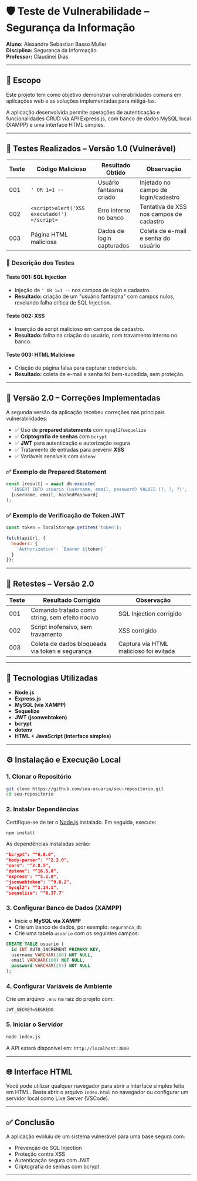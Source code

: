 # 🛡️ Teste de Vulnerabilidade – Segurança da Informação

**Aluno:** Alexandre Sebastian Basso Muller  
**Disciplina:** Segurança da Informação  
**Professor:** Claudinei Dias  
 

---

## 📌 Escopo

Este projeto tem como objetivo demonstrar vulnerabilidades comuns em aplicações web e as soluções implementadas para mitigá-las.

A aplicação desenvolvida permite operações de autenticação e funcionalidades CRUD via API Express.js, com banco de dados MySQL local (XAMPP) e uma interface HTML simples.

---

## 🧪 Testes Realizados – Versão 1.0 (Vulnerável)

| Teste | Código Malicioso                                | Resultado Obtido              | Observação                                     |
|-------|--------------------------------------------------|-------------------------------|------------------------------------------------|
| 001   | `' OR 1=1 --`                                     | Usuário fantasma criado       | Injetado no campo de login/cadastro            |
| 002   | `<script>alert('XSS executado!')</script>`        | Erro interno no banco         | Tentativa de XSS nos campos de cadastro        |
| 003   | Página HTML maliciosa                             | Dados de login capturados     | Coleta de e-mail e senha do usuário            |

### 🧾 Descrição dos Testes

#### Teste 001: SQL Injection
- Injeção de `' OR 1=1 --` nos campos de login e cadastro.
- **Resultado:** criação de um "usuário fantasma" com campos nulos, revelando falha crítica de SQL Injection.

#### Teste 002: XSS
- Inserção de script malicioso em campos de cadastro.
- **Resultado:** falha na criação do usuário, com travamento interno no banco.

#### Teste 003: HTML Malicioso
- Criação de página falsa para capturar credenciais.
- **Resultado:** coleta de e-mail e senha foi bem-sucedida, sem proteção.

---

## 🔐 Versão 2.0 – Correções Implementadas

A segunda versão da aplicação recebeu correções nas principais vulnerabilidades:

- ✅ Uso de **prepared statements** com `mysql2`/`sequelize`
- ✅ **Criptografia de senhas** com `bcrypt`
- ✅ **JWT** para autenticação e autorização segura
- ✅ Tratamento de entradas para prevenir **XSS**
- ✅ Variáveis sensíveis com `dotenv`

### ✅ Exemplo de Prepared Statement

```js
const [result] = await db.execute(
  'INSERT INTO usuario (username, email, password) VALUES (?, ?, ?)',
  [username, email, hashedPassword]
);
```

### ✅ Exemplo de Verificação de Token JWT

```js
const token = localStorage.getItem('token');

fetch(apiUrl, {
  headers: {
    'Authorization': `Bearer ${token}`
  }
});
```

---

## 🔁 Retestes – Versão 2.0

| Teste | Resultado Corrigido                                 | Observação                                     |
|-------|------------------------------------------------------|------------------------------------------------|
| 001   | Comando tratado como string, sem efeito nocivo       | SQL Injection corrigido                        |
| 002   | Script inofensivo, sem travamento                    | XSS corrigido                                  |
| 003   | Coleta de dados bloqueada via token e segurança      | Captura via HTML malicioso foi evitada         |

---

## 🧩 Tecnologias Utilizadas

- **Node.js**
- **Express.js**
- **MySQL (via XAMPP)**
- **Sequelize**
- **JWT (jsonwebtoken)**
- **bcrypt**
- **dotenv**
- **HTML + JavaScript (interface simples)**

---

## ⚙️ Instalação e Execução Local

### 1. Clonar o Repositório

```bash
git clone https://github.com/seu-usuario/seu-repositorio.git
cd seu-repositorio
```

### 2. Instalar Dependências

Certifique-se de ter o [Node.js](https://nodejs.org) instalado. Em seguida, execute:

```bash
npm install
```

As dependências instaladas serão:

```json
"bcrypt": "^6.0.0",
"body-parser": "^2.2.0",
"cors": "^2.8.5",
"dotenv": "^16.5.0",
"express": "^5.1.0",
"jsonwebtoken": "^9.0.2",
"mysql2": "^3.14.1",
"sequelize": "^6.37.7"
```

### 3. Configurar Banco de Dados (XAMPP)

- Inicie o **MySQL via XAMPP**
- Crie um banco de dados, por exemplo: `seguranca_db`
- Crie uma tabela `usuario` com os seguintes campos:

```sql
CREATE TABLE usuario (
  id INT AUTO_INCREMENT PRIMARY KEY,
  username VARCHAR(100) NOT NULL,
  email VARCHAR(100) NOT NULL,
  password VARCHAR(255) NOT NULL
);
```

### 4. Configurar Variáveis de Ambiente

Crie um arquivo `.env` na raiz do projeto com:

```env
JWT_SECRET=SEGREDO
```

### 5. Iniciar o Servidor

```bash
node index.js
```

A API estará disponível em: `http://localhost:3000`

---

## 🌐 Interface HTML

Você pode utilizar qualquer navegador para abrir a interface simples feita em HTML. Basta abrir o arquivo `index.html` no navegador ou configurar um servidor local como Live Server (VSCode).

---

## ✅ Conclusão

A aplicação evoluiu de um sistema vulnerável para uma base segura com:

- Prevenção de SQL Injection
- Proteção contra XSS
- Autenticação segura com JWT
- Criptografia de senhas com bcrypt

---
